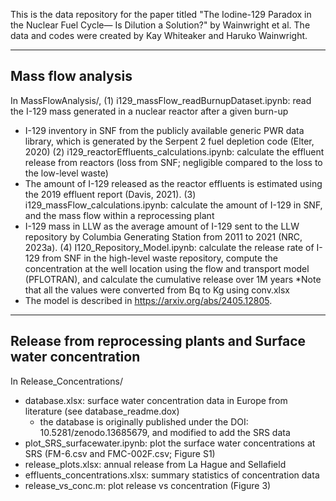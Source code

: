 This is the data repository for the paper titled "The Iodine-129 Paradox in the Nuclear Fuel Cycle— Is Dilution a Solution?" by Wainwright et al. The data and codes were created by Kay Whiteaker and Haruko Wainwright.

-------------------
Mass flow analysis
-------------------
In MassFlowAnalysis/,
(1) i129_massFlow_readBurnupDataset.ipynb: read the I-129 mass generated in a nuclear reactor after a given burn-up
* I-129 inventory in SNF from the publicly available generic PWR data library, which is generated by the Serpent 2 fuel depletion code (Elter, 2020)
(2) i129_reactorEffluents_calculations.ipynb: calculate the effluent release from reactors (loss from SNF; negligible compared to the loss to the low-level waste)
* The amount of I-129 released as the reactor effluents is estimated using the 2019 effluent report (Davis, 2021).
(3) i129_massFlow_calculations.ipynb: calculate the amount of I-129 in SNF, and the mass flow within a reprocessing plant
* I-129 mass in LLW as the average amount of I-129 sent to the LLW repository by Columbia Generating Station from 2011 to 2021 (NRC, 2023a).
(4) I120_Repository_Model.ipynb: calculate the release rate of I-129 from SNF in the high-level waste repository, compute the concentration at the well location using the flow and transport model (PFLOTRAN), and calculate the cumulative release over 1M years
*Note that all the values were converted from Bq to Kg using conv.xlsx
* The model is described in https://arxiv.org/abs/2405.12805.

-----------------------------------------------------------------
Release from reprocessing plants and Surface water concentration
-----------------------------------------------------------------
In Release_Concentrations/
- database.xlsx: surface water concentration data in Europe from literature (see database_readme.dox)
  * the database is originally published under the DOI: 10.5281/zenodo.13685679, and modified to add the SRS data 
- plot_SRS_surfacewater.ipynb: plot the surface water concentrations at SRS (FM-6.csv and FMC-002F.csv; Figure S1)
- release_plots.xlsx: annual release from La Hague and Sellafield
- effluents_concentrations.xlsx: summary statistics of concentration data
- release_vs_conc.m: plot release vs concentration (Figure 3) 
